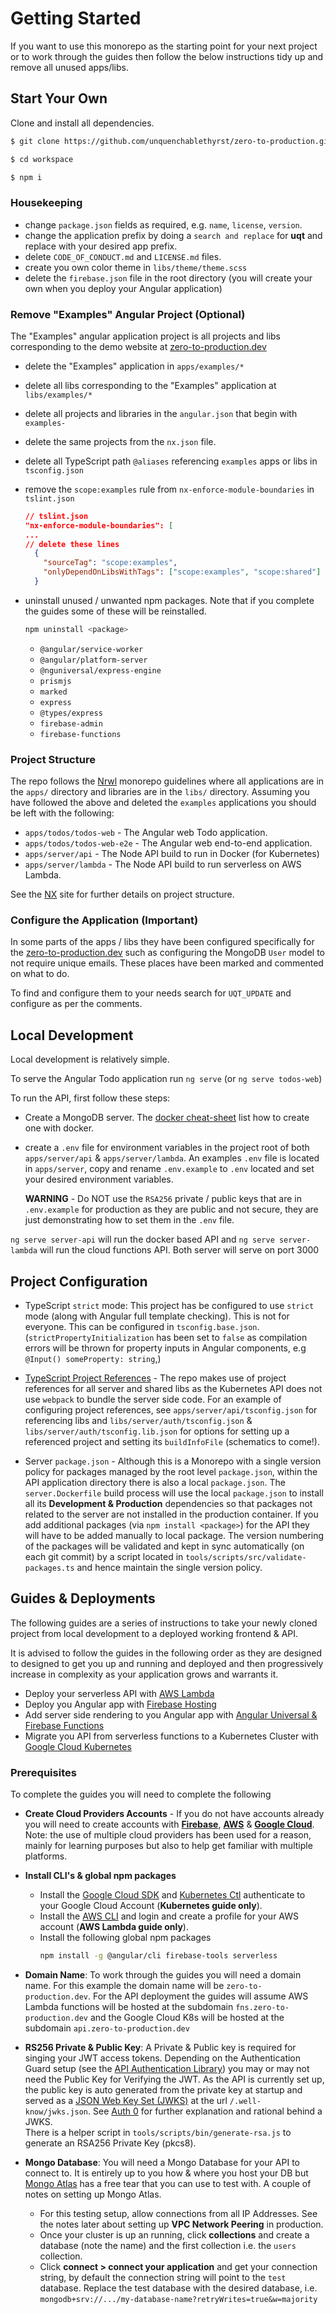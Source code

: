# Getting Started

If you want to use this monorepo as the starting point for your next project or to work through the guides then follow the below instructions tidy up and remove all unused apps/libs.

## Start Your Own

Clone and install all dependencies.

```bash
$ git clone https://github.com/unquenchablethyrst/zero-to-production.git workspace

$ cd workspace

$ npm i
```

### Housekeeping

- change `package.json` fields as required, e.g. `name`, `license`, `version`.
- change the application prefix by doing a `search and replace` for **uqt** and replace with your desired app prefix.
- delete `CODE_OF_CONDUCT.md` and `LICENSE.md` files.
- create you own color theme in `libs/theme/theme.scss`
- delete the `firebase.json` file in the root directory (you will create your own when you deploy your Angular application)

### Remove "Examples" Angular Project (Optional)

The "Examples" angular application project is all projects and libs corresponding to the demo website at [zero-to-production.dev]

- delete the "Examples" application in `apps/examples/*`
- delete all libs corresponding to the "Examples" application at `libs/examples/*`
- delete all projects and libraries in the `angular.json` that begin with `examples-`
- delete the same projects from the `nx.json` file.
- delete all TypeScript path `@aliases` referencing `examples` apps or libs in `tsconfig.json`
- remove the `scope:examples` rule from `nx-enforce-module-boundaries` in `tslint.json`

  ```json
  // tslint.json
  "nx-enforce-module-boundaries": [
  ...
  // delete these lines
    {
      "sourceTag": "scope:examples",
      "onlyDependOnLibsWithTags": ["scope:examples", "scope:shared"]
    }
  ```

- uninstall unused / unwanted npm packages. Note that if you complete the guides some of these will be reinstalled.

  ```bash
  npm uninstall <package>
  ```

  - `@angular/service-worker`
  - `@angular/platform-server`
  - `@nguniversal/express-engine`
  - `prismjs`
  - `marked`
  - `express`
  - `@types/express`
  - `firebase-admin`
  - `firebase-functions`

### Project Structure

The repo follows the [Nrwl] monorepo guidelines where all applications are in the `apps/` directory and libraries are in the `libs/` directory. Assuming you have followed the above and deleted the `examples` applications you should be left with the following:

- `apps/todos/todos-web` - The Angular web Todo application.
- `apps/todos/todos-web-e2e` - The Angular web end-to-end application.
- `apps/server/api` - The Node API build to run in Docker (for Kubernetes)
- `apps/server/lambda` - The Node API build to run serverless on AWS Lambda.

See the [NX] site for further details on project structure.

### Configure the Application (Important)

In some parts of the apps / libs they have been configured specifically for the [zero-to-production.dev] such as configuring the MongoDB `User` model to not require unique emails. These places have been marked and commented on what to do.

To find and configure them to your needs search for `UQT_UPDATE` and configure as per the comments.

## Local Development

Local development is relatively simple.

To serve the Angular Todo application run `ng serve` (or `ng serve todos-web`)

To run the API, first follow these steps:

- Create a MongoDB server. The [docker cheat-sheet] list how to create one with docker.
- create a `.env` file for environment variables in the project root of both `apps/server/api` & `apps/server/lambda`. An examples `.env` file is located in `apps/server`, copy and rename `.env.example` to `.env` located and set your desired environment variables.

  **WARNING** - Do NOT use the `RSA256` private / public keys that are in `.env.example` for production as they are public and not secure, they are just demonstrating how to set them in the `.env` file.

`ng serve server-api` will run the docker based API and `ng serve server-lambda` will run the cloud functions API. Both server will serve on port 3000

## Project Configuration

- TypeScript `strict` mode: This project has be configured to use `strict` mode (along with Angular full template checking). This is not for everyone. This can be configured in `tsconfig.base.json`. (`strictPropertyInitialization` has been set to `false` as compilation errors will be thrown for property inputs in Angular components, e.g `@Input() someProperty: string`,)

- [TypeScript Project References] - The repo makes use of project references for all server and shared libs as the Kubernetes API does not use `webpack` to bundle the server side code. For an example of configuring project references, see `apps/server/api/tsconfig.json` for referencing libs and `libs/server/auth/tsconfig.json` & `libs/server/auth/tsconfig.lib.json` for options for setting up a referenced project and setting its `buildInfoFile` (schematics to come!).

- Server `package.json` - Although this is a Monorepo with a single version policy for packages managed by the root level `package.json`, within the API application directory there is also a local `package.json`. The `server.Dockerfile` build process will use the local `package.json` to install all its **Development & Production** dependencies so that packages not related to the server are not installed in the production container. If you add additional packages (via `npm install <package>`) for the API they will have to be added manually to local package. The version numbering of the packages will be validated and kept in sync automatically (on each git commit) by a script located in `tools/scripts/src/validate-packages.ts` and hence maintain the single version policy.

## Guides & Deployments

The following guides are a series of instructions to take your newly cloned project from local development to a deployed working frontend & API.

It is advised to follow the guides in the following order as they are designed to designed to get you up and running and deployed and then progressively increase in complexity as your application grows and warrants it.

- Deploy your serverless API with [AWS Lambda]
- Deploy you Angular app with [Firebase Hosting]
- Add server side rendering to you Angular app with [Angular Universal & Firebase Functions]
- Migrate you API from serverless functions to a Kubernetes Cluster with [Google Cloud Kubernetes]

### Prerequisites

To complete the guides you will need to complete the following

- **Create Cloud Providers Accounts** - If you do not have accounts already you will need to create accounts with **[Firebase]**, **[AWS]** & **[Google Cloud]**. Note: the use of multiple cloud providers has been used for a reason, mainly for learning purposes but also to help get familiar with multiple platforms.

- **Install CLI's & global npm packages**

  - Install the [Google Cloud SDK] and [Kubernetes Ctl] authenticate to your Google Cloud Account (**Kubernetes guide only**).
  - Install the [AWS CLI] and login and create a profile for your AWS account (**AWS Lambda guide only**).
  - Install the following global npm packages
    ```bash
    npm install -g @angular/cli firebase-tools serverless
    ```

- **Domain Name**: To work through the guides you will need a domain name. For this example the domain name will be `zero-to-production.dev`. For the API deployment the guides will assume AWS Lambda functions will be hosted at the subdomain `fns.zero-to-production.dev` and the Google Cloud K8s will be hosted at the subdomain `api.zero-to-production.dev`

* **RS256 Private & Public Key**: A Private & Public key is required for singing your JWT access tokens. Depending on the Authentication Guard setup (see the [API Authentication Library]) you may or may not need the Public Key for Verifying the JWT. As the API is currently set up, the public key is auto generated from the private key at startup and served as a [JSON Web Key Set (JWKS)] at the url `/.well-know/jwks.json`. See [Auth 0] for further explanation and rational behind a JWKS.  
  There is a helper script in `tools/scripts/bin/generate-rsa.js` to generate an RSA256 Private Key (pkcs8).

* **Mongo Database**: You will need a Mongo Database for your API to connect to. It is entirely up to you how & where you host your DB but [Mongo Atlas] has a free tear that you can use to test with. A couple of notes on setting up Mongo Atlas.

  - For this testing setup, allow connections from all IP Addresses. See the notes later about setting up **VPC Network Peering** in production.
  - Once your cluster is up an running, click **collections** and create a database (note the name) and the first collection i.e. the `users` collection.
  - Click **connect > connect your application** and get your connection string, by default the connection string will point to the `test` database. Replace the test database with the desired database, i.e. `mongodb+srv://.../my-database-name?retryWrites=true&w=majority`

[zero-to-production.dev]: https://zero-to-production.dev
[docker cheat-sheet]: https://github.com/unquenchablethyrst/zero-to-production/docker/DOCKER_CHEAT_SHEET.md
[aws lambda]: https://zero-to-production/guides/guides/aws-lambda
[firebase hosting]: https://zero-to-production/guides/guides/firebase-hosting
[angular universal & firebase functions]: https://zero-to-production/guides/ssr-firebase-functions
[google cloud kubernetes]: https://zero-to-production/guides/google-cloud-k8s
[typescript project references]: https://www.typescriptlang.org/docs/handbook/project-references.html
[google cloud sdk]: https://cloud.google.com/sdk
[kubernetes ctl]: https://kubernetes.io/docs/reference/kubectl
[aws cli]: https://docs.aws.amazon.com/cli/latest/userguide/indstall-cliv2.html
[mongo atlas]: https://www.mongodb.com/cloud/atlas
[api authentication library]: https://github.com/unquenchablethyrst/zero-to-production/libs/server/auth/README.md
[json web key set (jwks)]: https://tools.ietf.org/html/rfc7517
[auth 0]: https://auth0.com/docs/tokens/concepts/jwks
[nrwl]: https://nrwl.io
[nx]: https://nx.dev
[firebase]: https://firebase.google.com
[google cloud]: https://cloud.google.com
[aws]: https://aws.amazon.com/
